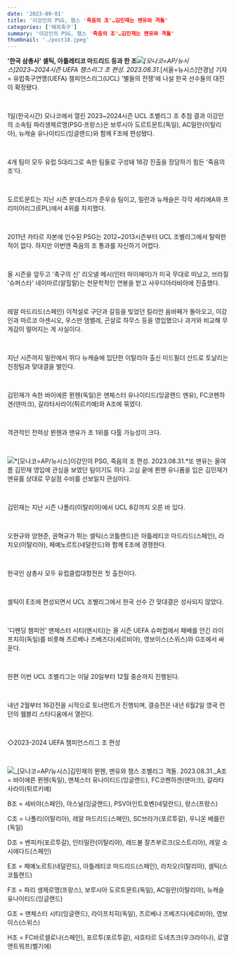 ```yaml
---
date: '2023-09-01'
title: '이강인의 PSG, 챔스 '죽음의 조'…김민재는 맨유와 격돌'
categories: ['해외축구']
summary: '이강인의 PSG, 챔스 '죽음의 조'…김민재는 맨유와 격돌'
thumbnail: './post18.jpeg'
---
```


**'한국 삼총사' 셀틱, 아틀레티코 마드리드 등과 한 조**![](https://imgnews.pstatic.net/image/003/2023/09/01/NISI20230901_0000455677_web_20230901015917_20230901081310900.jpg?type=w647)_\[모나코=AP/뉴시스\]2023~2024시즌 UEFA 챔스리그 조 편성. 2023.08.31._\[서울=뉴시스\]안경남 기자 = 유럽축구연맹(UEFA) 챔피언스리그(UCL) '별들의 전쟁'에 나설 한국 선수들의 대진이 확정됐다.

<br />

1일(한국시간) 모나코에서 열린 2023~2024시즌 UCL 조별리그 조 추첨 결과 이강인의 소속팀 파리생제르맹(PSG·프랑스)은 보루시아 도르트문트(독일), AC밀란(이탈리아), 뉴캐슬 유나이티드(잉글랜드)와 함께 F조에 편성됐다.

<br />
  
4개 팀이 모두 유럽 5대리그로 속한 팀들로 구성돼 16강 진출을 장담하기 힘든 '죽음의 조'다.  
  
<br />

도르트문트는 지난 시즌 분데스리가 준우승 팀이고, 밀란과 뉴캐슬은 각각 세리에A와 프리미어리그(EPL)에서 4위를 차지했다.

<br />

2011년 카타르 자본에 인수된 PSG는 2012~2013시즌부터 UCL 조별리그에서 탈락한 적이 없다. 하지만 이번엔 죽음의 조 통과를 자신하기 어렵다.

<br />

올 시즌을 앞두고 '축구의 신' 리오넬 메시(인터 마이애미)가 미국 무대로 떠났고, 브라질 '슈퍼스타' 네이마르(알힐랄)는 천문학적인 연봉을 받고 사우디아라비아에 진출했다.

<br />

레알 마드리드(스페인) 이적설로 구단과 갈등을 빚었던 킬리안 음바페가 돌아오고, 이강인과 마르코 아센시오, 우스만 뎀벨레, 곤살로 하무스 등을 영입했으나 과거와 비교해 무게감이 떨어지는 게 사실이다.

<br />

지난 시즌까지 밀란에서 뛰다 뉴캐슬에 입단한 이탈리아 출신 미드필더 산드로 토날리는 친정팀과 맞대결을 벌인다.

<br />

김민재가 속한 바이에른 뮌헨(독일)은 맨체스터 유나이티드(잉글랜드 맨유), FC코펜하겐(덴마크), 갈라타사라이(튀르키예)와 A조에 묶였다.

<br />

객관적인 전력상 뮌헨과 맨유가 조 1위를 다툴 가능성이 크다.

<br />

![](https://imgnews.pstatic.net/image/003/2023/09/01/NISI20230901_0000455676_web_20230901015746_20230901081310903.jpg?type=w647)*\[모나코=AP/뉴시스\]이강인의 PSG, 죽음의 조 편성. 2023.08.31.*또 맨유는 올여름 김민재 영입에 관심을 보였던 팀이기도 하다. 고심 끝에 뮌헨 유니폼을 입은 김민재가 맨유를 상대로 무실점 수비를 선보일지 관심이다.

<br />

김민재는 지난 시즌 나폴리(이탈리아)에서 UCL 8강까지 오른 바 있다.

<br />

오현규와 양현준, 권혁규가 뛰는 셀틱(스코틀랜드)은 아틀레티코 마드리드(스페인), 라치오(이탈리아), 페예노르트(네덜란드)와 함께 E조에 경쟁한다.

<br />

한국인 삼총사 모두 유럽클럽대항전은 첫 출전이다.

<br />

셀틱이 E조에 편성되면서 UCL 조별리그에서 한국 선수 간 맞대결은 성사되지 않았다.

<br />

'디펜딩 챔피언' 맨체스터 시티(맨시티)는 올 시즌 UEFA 슈퍼컵에서 패배를 안긴 라이프치히(독일)를 비롯해 츠르베나 즈베즈다(세르비아), 영보이스(스위스)와 G조에서 싸운다.

<br />

한편 이번 UCL 조별리그는 이달 20일부터 12월 중순까지 진행된다.

<br />

내년 2월부터 16강전을 시작으로 토너먼트가 진행되며, 결승전은 내년 6월2일 영국 런던의 웸블리 스타디움에서 열린다.

<br />

◇2023-2024 UEFA 챔피언스리그 조 편성

<br />

![](https://imgnews.pstatic.net/image/003/2023/09/01/NISI20230901_0000455670_web_20230901015616_20230901081310906.jpg?type=w647)\_\[모나코=AP/뉴시스\]김민재의 뮌헨, 맨유와 챔스 조별리그 격돌. 2023.08.31.\_A조 = 바이에른 뮌헨(독일), 맨체스터 유나이티드(잉글랜드), FC코펜하겐(덴마크), 갈라타사라이(튀르키예)

B조 = 세비야(스페인), 아스널(잉글랜드), PSV아인트호벤(네덜란드), 랑스(프랑스)

C조 = 나폴리(이탈리아), 레알 마드리드(스페인), SC브라가(포르투갈), 우니온 베를린(독일)

D조 = 벤피카(포르투갈), 인터밀란(이탈리아), 레드불 잘츠부르크(오스트리아), 레알 소시에다드(스페인)

E조 = 페예노르트(네덜란드), 아틀레티코 마드리드(스페인), 라치오(이탈리아), 셀틱(스코틀랜드)

F조 = 파리 생제르맹(프랑스), 보루시아 도르트문트(독일), AC밀란(이탈리아), 뉴캐슬 유나이티드(잉글랜드)

G조 = 맨체스터 시티(잉글랜드), 라이프치히(독일), 츠르베나 즈베즈다(세르비아), 영보이스(스위스)

H조 = FC바르셀로나(스페인), 포르투(포르투갈), 샤흐타르 도네츠크(우크라이나), 로열 앤트워프(벨기에)
